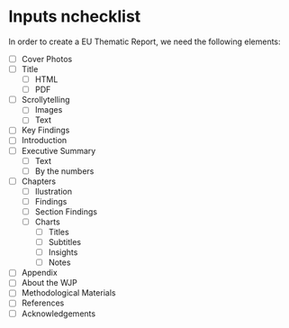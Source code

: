 # Inputs nchecklist
In order to create a EU Thematic Report, we need the following elements:
- [ ] Cover Photos
- [ ] Title
    - [ ] HTML
    - [ ] PDF
- [ ] Scrollytelling
    - [ ] Images
    - [ ] Text
- [ ] Key Findings
- [ ] Introduction
- [ ] Executive Summary
    - [ ] Text
    - [ ] By the numbers
- [ ] Chapters
    - [ ] Ilustration
    - [ ] Findings
    - [ ] Section Findings
    - [ ] Charts
        - [ ] Titles
        - [ ] Subtitles
        - [ ] Insights
        - [ ] Notes
- [ ] Appendix
- [ ] About the WJP
- [ ] Methodological Materials
- [ ] References
- [ ] Acknowledgements